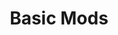---
title: "Basic Mods"
weight: 1
type: docs
description: >
  Installation instructions for all mods.
---